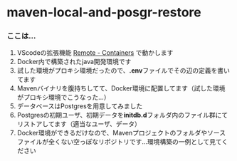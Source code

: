 # maven-local-and-posgr-restore
### ここは…
1. VScodeの拡張機能 [Remote - Containers](https://marketplace.visualstudio.com/items?itemName=ms-vscode-remote.remote-containers) で動かします
1. Docker内で構築されたjava開発環境です
1. 試した環境がプロキシ環境だったので、**.env**ファイルでその辺の定義を書いてます
1. Mavenバイナリを腹持ちしてて、Docker環境に配置してます（試した環境がプロキシ環境でこうなった…）
1. データベースはPostgresを用意してみました
1. Postgresの初期ユーザ、初期データを**initdb.d**フォルダ内のファイル群にてリストアしてます（適当なユーザ、データ）
1. Docker環境ができるだけなので、Mavenプロジェクトのフォルダやソースファイルが全くない空っぽなリポジトリです…環境構築の一例として見てください